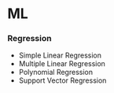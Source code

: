 # ML

### Regression
* Simple Linear Regression
* Multiple Linear Regression
* Polynomial Regression
* Support Vector Regression
